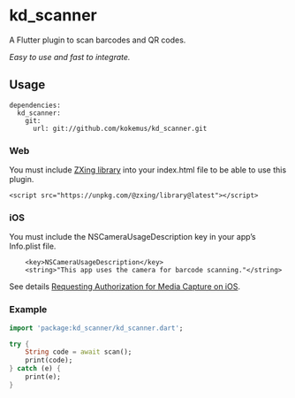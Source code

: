 # kd_scanner

A Flutter plugin to scan barcodes and QR codes.

*Easy to use and fast to integrate.*

## Usage

```
dependencies:
  kd_scanner:
    git:
      url: git://github.com/kokemus/kd_scanner.git

```

### Web

You must include [ZXing library](https://github.com/zxing-js/library) into your index.html file to be able to use this plugin.

```
<script src="https://unpkg.com/@zxing/library@latest"></script>
```

### iOS

You must include the NSCameraUsageDescription key in your app’s Info.plist file.

```
	<key>NSCameraUsageDescription</key>
	<string>"This app uses the camera for barcode scanning."</string>
```

See details [Requesting Authorization for Media Capture on iOS](https://developer.apple.com/documentation/avfoundation/cameras_and_media_capture/requesting_authorization_for_media_capture_on_ios).

### Example

``` dart
import 'package:kd_scanner/kd_scanner.dart';

try {
    String code = await scan();
    print(code);
} catch (e) {
    print(e);
}
```